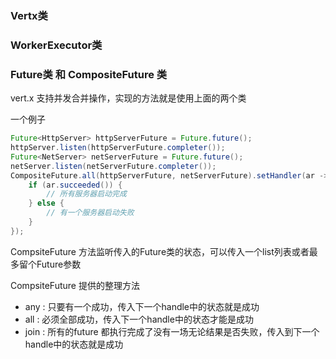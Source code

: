 ### Vertx类


### WorkerExecutor类

### Future类 和 CompositeFuture 类

vert.x 支持并发合并操作，实现的方法就是使用上面的两个类

一个例子

```java
Future<HttpServer> httpServerFuture = Future.future();
httpServer.listen(httpServerFuture.completer());
Future<NetServer> netServerFuture = Future.future();
netServer.listen(netServerFuture.completer());
CompositeFuture.all(httpServerFuture, netServerFuture).setHandler(ar -> {
    if (ar.succeeded()) {
        // 所有服务器启动完成
    } else {
        // 有一个服务器启动失败
    }
});
```

CompsiteFuture 方法监听传入的Future类的状态，可以传入一个list列表或者最多留个Future参数

CompsiteFuture 提供的整理方法

- any : 只要有一个成功，传入下一个handle中的状态就是成功
- all : 必须全部成功，传入下一个handle中的状态才能是成功
- join : 所有的future 都执行完成了没有一场无论结果是否失败，传入到下一个handle中的状态就是成功





